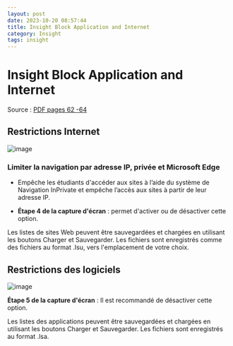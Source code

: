 ```yaml
---
layout: post
date: 2023-10-20 08:57:44
title: Insight Block Application and Internet
category: Insight
tags: insight
---
```


# Insight Block Application and Internet

Source : [PDF pages 62 -64](https://www.faronics.com/assets/INS_Manual_F.pdf)

## Restrictions Internet
![image](https://github.com/vijaidjearam/blog/assets/1507737/689537ca-f437-40cc-aefc-90b6fcafe501)

### Limiter la navigation par adresse IP, privée et Microsoft Edge
  - Empêche les étudiants d'accéder aux sites à l’aide du système de Navigation InPrivate et empêche l’accès aux sites à partir de leur adresse IP.
  
  - **Étape 4 de la capture d'écran** : permet d'activer ou de désactiver cette option.

Les listes de sites Web peuvent être sauvegardées et chargées en utilisant les boutons Charger et Sauvegarder. Les fichiers sont enregistrés comme des fichiers au format .Isu, vers l'emplacement de votre choix.


## Restrictions des logiciels
![image](https://github.com/vijaidjearam/blog/assets/1507737/57357bed-3489-4663-89fa-9b79bbd3fe9a)

**Étape 5 de la capture d'écran** : Il est recommandé de désactiver cette option.

Les listes des applications peuvent être sauvegardées et chargées en utilisant les boutons Charger et Sauvegarder. Les fichiers sont enregistrés au format .lsa.
